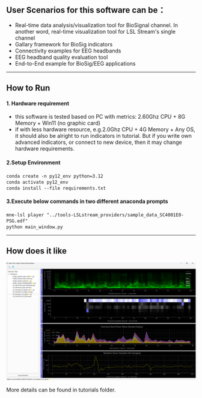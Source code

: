 ## User Scenarios for this software can be：

* Real-time data analysis/visualization tool for BioSignal channel. In another word, real-time visualization tool for LSL Stream's single channel
* Gallary framework for BioSig indicators
* Connectivity examples for EEG headbands
* EEG headband quality evaluation tool
* End-to-End example for BioSig/EEG applications
---------------
## How to Run
#### 1. Hardware requirement
  * this software is tested based on PC with metrics: 2.60Ghz CPU + 8G Memory + Win11 (no graphic card)
  * if with less hardware resource, e.g.2.0Ghz CPU + 4G Memory + Any OS, it should also be alright to run indicators in tutorial. But if you write own advanced indicators, or connect to new device, then it may change hardware requirements.

#### 2.Setup Environment
    conda create -n py12_env python=3.12
    conda activate py12_env
    conda install --file requirements.txt

#### 3.Execute below commands in two different anaconda prompts
    mne-lsl player "../tools-LSLstream_providers/sample_data_SC4001E0-PSG.edf"
    python main_window.py
   
----------------
## How does it like
![app_screenshot](tutorials/app_screenshot.png)

More details can be found in tutorials folder.
